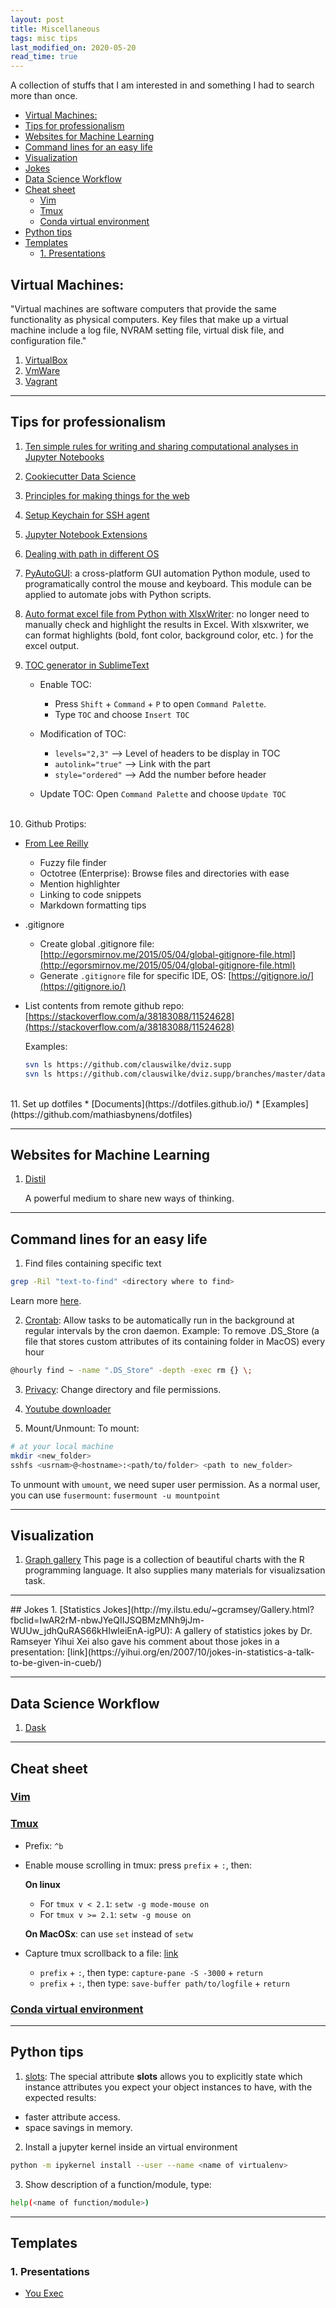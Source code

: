 ```yaml
---
layout: post
title: Miscellaneous
tags: misc tips
last_modified_on: 2020-05-20
read_time: true
---
```

A collection of stuffs that I am interested in and something I had to search more than once.

<!-- MarkdownTOC autolink="true" -->

- [Virtual Machines:](#virtual-machines)
- [Tips for professionalism](#tips-for-professionalism)
- [Websites for Machine Learning](#websites-for-machine-learning)
- [Command lines for an easy life](#command-lines-for-an-easy-life)
- [Visualization](#visualization)
- [Jokes](#jokes)
- [Data Science Workflow](#data-science-workflow)
- [Cheat sheet](#cheat-sheet)
	- [Vim](#vim)
	- [Tmux](#tmux)
	- [Conda virtual environment](#conda-virtual-environment)
- [Python tips](#python-tips)
- [Templates](#templates)
	- [1. Presentations](#1-presentations)

<!-- /MarkdownTOC -->


## Virtual Machines:
"Virtual machines are software computers that provide the same functionality as physical computers. Key files that make up a virtual machine include a log file, NVRAM setting file, virtual disk file, and configuration file."
1. [VirtualBox](https://www.virtualbox.org/wiki/VirtualBox)
2. [VmWare](https://www.vmware.com/asean.html)
3. [Vagrant](https://github.com/hashicorp/vagrant)

<hr color="#0F24F3">

## Tips for professionalism

1. [Ten simple rules for writing and sharing computational analyses in Jupyter Notebooks](https://journals.plos.org/ploscompbiol/article?id=10.1371/journal.pcbi.1007007#sec002)
2. [Cookiecutter Data Science](http://drivendata.github.io/cookiecutter-data-science)
3. [Principles for making things for the web](https://github.com/veltman/principles)
4. [Setup Keychain for SSH agent](https://help.github.com/en/github/authenticating-to-github/generating-a-new-ssh-key-and-adding-it-to-the-ssh-agent)
5. [Jupyter Notebook Extensions](https://towardsdatascience.com/jupyter-notebook-extensions-517fa69d2231)
6. [Dealing with path in different OS](https://medium.com/@ageitgey/python-3-quick-tip-the-easy-way-to-deal-with-file-paths-on-windows-mac-and-linux-11a072b58d5f)
7. [PyAutoGUI](https://medium.com/datadriveninvestor/automating-your-job-with-python-f1952b6b640d): a cross-platform GUI automation Python module, used to programatically control the mouse and keyboard. This module can be applied to automate jobs with Python scripts.
8. [Auto format excel file from Python with XlsxWriter](https://xlsxwriter.readthedocs.io/index.html): no longer need to manually check and highlight the results in Excel. With xlsxwriter, we can format highlights (bold, font color, background color, etc. ) for the excel output.
9. [TOC generator in SublimeText](https://packagecontrol.io/packages/MarkdownTOC)

    * Enable TOC:
        * Press `Shift` + `Command` + `P` to open `Command Palette`.
        * Type `TOC` and choose `Insert TOC`  
        
    * Modification of TOC:
        * `levels="2,3"` --> Level of headers to be display in TOC
        * `autolink="true"` --> Link with the part
        * `style="ordered"` --> Add the number before header
        
    * Update TOC: Open `Command Palette` and choose `Update TOC`
<br><br>
10. Github Protips:

* [From Lee Reilly](https://github.blog/2020-04-09-github-protips-tips-tricks-hacks-and-secrets-from-lee-reilly/)
    * Fuzzy file finder
    * Octotree (Enterprise): Browse files and directories with ease
    * Mention highlighter
    * Linking to code snippets
    * Markdown formatting tips
* .gitignore
    * Create global .gitignore file: [http://egorsmirnov.me/2015/05/04/global-gitignore-file.html](http://egorsmirnov.me/2015/05/04/global-gitignore-file.html)
    * Generate `.gitignore` file for specific IDE, OS:  [https://gitignore.io/](https://gitignore.io/)
* List contents from remote github repo: [https://stackoverflow.com/a/38183088/11524628](https://stackoverflow.com/a/38183088/11524628)

    Examples:
    ```bash
    svn ls https://github.com/clauswilke/dviz.supp
    svn ls https://github.com/clauswilke/dviz.supp/branches/master/data/
    ```
<br>
11. Set up dotfiles
    * [Documents](https://dotfiles.github.io/)
    * [Examples](https://github.com/mathiasbynens/dotfiles)
<hr>

## Websites for Machine Learning
1. [Distil](https://distill.pub/about/)

    A powerful medium to share new ways of thinking.
    
<hr>

## Command lines for an easy life
1. Find files containing specific text
```bash
grep -Ril "text-to-find" <directory where to find>
```
Learn more [here](https://stackoverflow.com/questions/16956810/how-do-i-find-all-files-containing-specific-text-on-linux/16956844#16956844).

2. [Crontab](https://www.adminschoice.com/crontab-quick-reference): Allow tasks to be automatically run in the background at regular intervals by the cron daemon.
Example: To remove .DS_Store (a file that stores custom attributes of its containing folder in MacOS) every hour
```bash
@hourly find ~ -name ".DS_Store" -depth -exec rm {} \;
```

3. [Privacy](https://www.pluralsight.com/blog/it-ops/linux-file-permissions): Change directory and file permissions.

4. [Youtube downloader](https://github.com/ytdl-org/youtube-dl)

5. Mount/Unmount:
To mount:
```bash
# at your local machine
mkdir <new_folder>
sshfs <usrnam>@<hostname>:<path/to/folder> <path to new_folder>
```
To unmount with `umount`, we need super user permission.
As a normal user, you can use `fusermount`:
`fusermount -u mountpoint`

<hr>

## Visualization
1. [Graph gallery](https://www.r-graph-gallery.com/)
This page is a collection of beautiful charts with the R programming language. It also supplies many materials for visualizsation task.

<hr>
## Jokes
1. [Statistics Jokes](http://my.ilstu.edu/~gcramsey/Gallery.html?fbclid=IwAR2rM-nbwJYeQIIJSQBMzMNh9jJm-WUUw_jdhQuRAS66kHIwleiEnA-igPU): A gallery of statistics jokes by Dr. Ramseyer
Yihui Xei also gave his comment about those jokes in a presentation: [link](https://yihui.org/en/2007/10/jokes-in-statistics-a-talk-to-be-given-in-cueb/)

<hr>

## Data Science Workflow
1. [Dask](https://docs.dask.org/en/latest/)

<hr>

## Cheat sheet
### [Vim](https://vim.rtorr.com/)
### [Tmux](https://gist.github.com/MohamedAlaa/2961058)
* Prefix: `^b`
* Enable mouse scrolling in tmux: press `prefix` + `:`, then:
    
    **On linux**
    
     * For `tmux v < 2.1`: `setw -g mode-mouse on`
     * For `tmux v >= 2.1`: `setw -g mouse on`
                
    **On MacOSx**: can use `set` instead of `setw`
        
* Capture tmux scrollback to a file: [link](https://unix.stackexchange.com/questions/26548/write-all-tmux-scrollback-to-a-file)
    * `prefix` + `:`, then type: `capture-pane -S -3000` + `return`
    * `prefix` + `:`, then type: `save-buffer path/to/logfile` + `return`
     
### [Conda virtual environment](https://docs.conda.io/projects/conda/en/latest/user-guide/tasks/manage-environments.html)

<hr>

## Python tips
1. [slots](https://stackoverflow.com/questions/472000/usage-of-slots): The special attribute __slots__ allows you to explicitly state which instance attributes you expect your object instances to have, with the expected results:
* faster attribute access.
* space savings in memory.
2. Install a jupyter kernel inside an virtual environment
```bash
python -m ipykernel install --user --name <name of virtualenv>
```

3. Show description of a function/module, type:
```bash
help(<name of function/module>)
```

<hr>

## Templates
### 1. Presentations
* [You Exec](https://youexec.com/keynote-presentation-free-sjwhsk)





